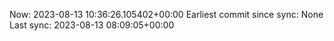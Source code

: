 Now: 2023-08-13 10:36:26.105402+00:00 Earliest commit since sync: None Last sync: 2023-08-13 08:09:05+00:00

